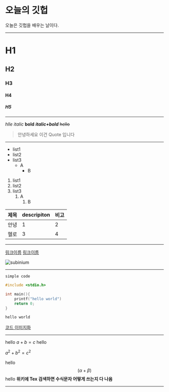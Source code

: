 #  오늘의 깃헙

오늘은 깃헙을 배우는 날이다.

---

# H1
## H2
### H3
#### H4
##### H5

---

*hlle*
_italic_
**bold**
**_italic+bold_**
~~hello~~
> 안녕하세요 이건 Quote 입니다

---

- list1
- list2
- list3
    - A
        - B

1. list1
2. list2
3. list3
    1. A
        1. B

|제목|descripiton|비고|
|-|-|-|
|안녕|1|2|
|헬로|3|4|

---

[링크이름](naver.com)
<a href="naver.com">링크이름</a>

![subinium](https://subinium.github.io/assets/images/mac_asb.jpg)

---

`simple code`
```cpp
#include <stdio.h>

int main(){
    printf("hello world")
    return 0;
}
```
```sh
hello world
```
[코드 이미지화](https://carbon.now.sh/)

---

hello $a+b=c$ hello

$a^2 + b^2 = c^2$

hello $$(\alpha+\beta)$$ hello
**위키에 Tex 검색하면 수식문자 어떻게 쓰는지 다 나옴**

---
